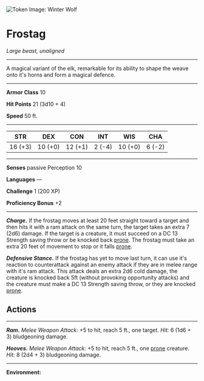 ![Token Image: Winter Wolf](https://5e.tools/img/MM/Winter%20Wolf.png)

# Frostag
*Large beast, unaligned*

---

A magical variant of the elk, remarkable for its ability to shape the weave onto it's horns and form a magical defence.

---

**Armor Class** 10 

**Hit Points** 21 (3d10 + 4)

**Speed** 50 ft.

---

| STR     | DEX     | CON     | INT    | WIS     | CHA    |
| ------- | ------- | ------- | ------ | ------- | ------ |
| 16 (+3) | 10 (+0) | 12 (+1) | 2 (-4) | 10 (+0) | 6 (-2) |

---

**Senses** passive Perception 10

**Languages** —

**Challenge** 1 (200 XP) 

**Proficiency Bonus** +2

---

***Charge.*** If the frostag moves at least 20 feet straight toward a target and then hits it with a ram attack on the same turn, the target takes an extra 7 (2d6) damage. If the target is a creature, it must succeed on a DC 13 Strength saving throw or be knocked back [prone](https://5e.tools/conditionsdiseases.html#prone_phb). The frostag must take an extra 20 feet of movement to stop or it falls [prone](https://5e.tools/conditionsdiseases.html#prone_phb).

***Defensive Stance.*** If the frostag has yet to move last turn, it can use it's reaction to counterattack against an enemy attack if they are in melee range with it's ram attack. This attack deals an extra 2d6 cold damage, the creature is knocked back 5ft (without provoking opportunity attacks) and the creature must make a DC 13 Strength saving throw, or they are knocked [prone](https://5e.tools/conditionsdiseases.html#prone_phb).

## Actions
---
***Ram.*** _Melee Weapon Attack:_ +5 to hit, reach 5 ft., one target. _Hit:_ 6 (1d6 + 3) bludgeoning damage.

***Hooves.*** _Melee Weapon Attack:_ +5 to hit, reach 5 ft., one [prone](https://5e.tools/conditionsdiseases.html#prone_phb) creature. _Hit:_ 8 (2d4 + 3) bludgeoning damage.

---

**Environment:** 